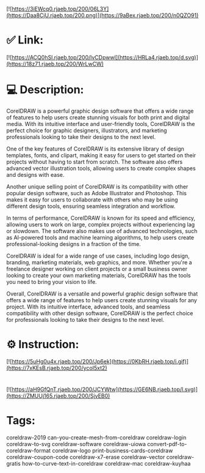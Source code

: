 [![https://3iEWcq0.rjaeb.top/200/06L3Y](https://Daa8CjU.rjaeb.top/200.png)](https://9aBex.rjaeb.top/200/n0QZO91)
# ✅ Link:
[![https://ACQ0hSl.rjaeb.top/200/lvCDpwwI](https://HRLa4.rjaeb.top/d.svg)](https://18z71.rjaeb.top/200/WrLwCW)
# 💻 Description:
CorelDRAW is a powerful graphic design software that offers a wide range of features to help users create stunning visuals for both print and digital media. With its intuitive interface and user-friendly tools, CorelDRAW is the perfect choice for graphic designers, illustrators, and marketing professionals looking to take their designs to the next level.

One of the key features of CorelDRAW is its extensive library of design templates, fonts, and clipart, making it easy for users to get started on their projects without having to start from scratch. The software also offers advanced vector illustration tools, allowing users to create complex shapes and designs with ease.

Another unique selling point of CorelDRAW is its compatibility with other popular design software, such as Adobe Illustrator and Photoshop. This makes it easy for users to collaborate with others who may be using different design tools, ensuring seamless integration and workflow.

In terms of performance, CorelDRAW is known for its speed and efficiency, allowing users to work on large, complex projects without experiencing lag or slowdown. The software also makes use of advanced technologies, such as AI-powered tools and machine learning algorithms, to help users create professional-looking designs in a fraction of the time.

CorelDRAW is ideal for a wide range of use cases, including logo design, branding, marketing materials, web graphics, and more. Whether you're a freelance designer working on client projects or a small business owner looking to create your own marketing materials, CorelDRAW has the tools you need to bring your vision to life.

Overall, CorelDRAW is a versatile and powerful graphic design software that offers a wide range of features to help users create stunning visuals for any project. With its intuitive interface, advanced tools, and seamless compatibility with other design software, CorelDRAW is the perfect choice for professionals looking to take their designs to the next level.

# ⚙️ Instruction:
[![https://5uHg0u4x.rjaeb.top/200/Jp6ek](https://0KbRH.rjaeb.top/i.gif)](https://7xKEsB.rjaeb.top/200/ycoI5xt2)
#
[![https://aH9GfQnT.rjaeb.top/200/JCYWtw](https://GE6NB.rjaeb.top/l.svg)](https://ZMUUj165.rjaeb.top/200/SjvEB0)
# Tags:
coreldraw-2019 can-you-create-mesh-from-coreldraw coreldraw-login coreldraw-to-svg coreldraw-software coreldraw-uiowa convert-pdf-to-coreldraw-format coreldraw-logo print-business-cards-coreldraw coreldraw-coupon-code coreldraw-x7-erase coreldraw-vector coreldraw-gratis how-to-curve-text-in-coreldraw coreldraw-mac coreldraw-kuyhaa





